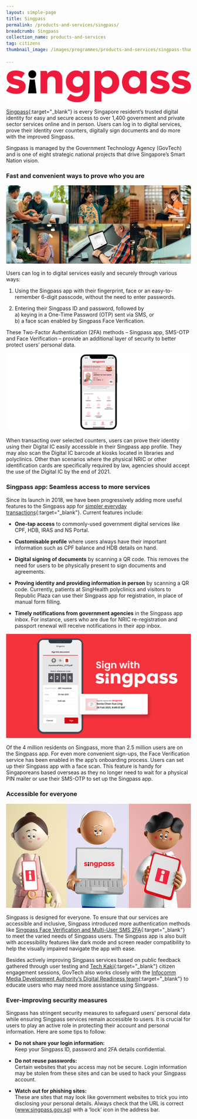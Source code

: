 ```yaml
---
layout: simple-page
title: Singpass
permalink: /products-and-services/singpass/
breadcrumb: Singpass
collection_name: products-and-services
tag: citizens
thumbnail_image: /images/programmes/products-and-services/singpass-thumbnail-new-2.jpg
      
---
```


![Singpass Logo](/images/programmes/products-and-services/singpass-logo-new.png)

[Singpass](https://www.singpass.gov.sg){:target="_blank"} is every Singapore resident’s trusted digital identity for easy and secure access to over 1,400 government and private sector services online and in person. Users can log in to digital services, prove their identity over counters, digitally sign documents and do more with the improved Singpass. 

Singpass is managed by the Government Technology Agency (GovTech) and is one of eight strategic national projects that drive Singapore’s Smart Nation vision.

### **Fast and convenient ways to prove who you are**

![Singpass Fast and Convenient](/images/programmes/products-and-services/singpass-fast-and-convenient.jpg)

Users can log in to digital services easily and securely through various ways:

1. Using the Singpass app with their fingerprint, face or an easy-to-remember 6-digit passcode, without the need to enter passwords.

2. Entering their Singpass ID and password, followed by
<br> a) keying in a One-Time Password (OTP) sent via SMS, or
<br> b) a face scan enabled by Singpass Face Verification.

These Two-Factor Authentication (2FA) methods – Singpass app, SMS-OTP and Face Verification – provide an additional layer of security to better protect users’ personal data.

![Singpass Digital IC](/images/programmes/products-and-services/singpass-digital-ic-4.png)

When transacting over selected counters, users can prove their identity using their Digital IC easily accessible in their Singpass app profile. They may also scan the Digital IC barcode at kiosks located in libraries and polyclinics. Other than scenarios where the physical NRIC or other identification cards are specifically required by law, agencies should accept the use of the Digital IC by the end of 2021.

### **Singpass app: Seamless access to more services**

Since its launch in 2018, we have been progressively adding more useful features to the Singpass app for [simpler everyday transactions](https://www.youtube.com/watch?v=zacNBxADPH4){:target="_blank"}. Current features include:

* **One-tap access** to commonly-used government digital services like CPF, HDB, IRAS and NS Portal.

* **Customisable profile** where users always have their important information such as CPF balance and HDB details on hand.

* **Digital signing of documents** by scanning a QR code. This removes the need for users to be physically present to sign documents and agreements.

* **Proving identity and providing information in person** by scanning a QR code. Currently, patients at SingHealth polyclinics and visitors to Republic Plaza can use their Singpass app for registration, in place of manual form filling.

* **Timely notifications from government agencies** in the Singpass app inbox. For instance, users who are due for NRIC re-registration and passport renewal will receive notifications in their app inbox.

![Singpass Digital Signing](/images/programmes/products-and-services/singpass-digital-signing.jpg)

Of the 4 million residents on Singpass, more than 2.5 million users are on the Singpass app. For even more convenient sign-ups, the Face Verification service has been enabled in the app’s onboarding process. Users can set up their Singpass app with a face scan. This feature is handy for Singaporeans based overseas as they no longer need to wait for a physical PIN mailer or use their SMS-OTP to set up the Singpass app.

### **Accessible for everyone**

![Singpass Accessible](/images/programmes/products-and-services/singpass-accessible.jpg)

Singpass is designed for everyone. To ensure that our services are accessible and inclusive, Singpass introduced more authentication methods like [Singpass Face Verification and Multi-User SMS 2FA](https://www.tech.gov.sg/media/media-releases/2020-12-16-singpass-2fa){:target="_blank"} to meet the varied needs of Singpass users. The Singpass app is also built with accessibility features like dark mode and screen reader compatibility to help the visually impaired navigate the app with ease.

Besides actively improving Singpass services based on public feedback gathered through user testing and [Tech Kaki](https://www.tech.gov.sg/products-and-services/tech-kaki-community){:target="_blank"} citizen engagement sessions, GovTech also works closely with the [Infocomm Media Development Authority’s Digital Readiness team](https://www.imda.gov.sg/for-community/digital-readiness){:target="_blank"} to educate users who may need more assistance using Singpass.

### **Ever-improving security measures**

Singpass has stringent security measures to safeguard users’ personal data while ensuring Singpass services remain accessible to users. It is crucial for users to play an active role in protecting their account and personal information. Here are some tips to follow:

* **Do not share your login information:** 
<br> Keep your Singpass ID, password and 2FA details confidential.

* **Do not reuse passwords:** 
<br> Certain websites that you access may not be secure. Login information may be stolen from these sites and can be used to hack your Singpass account.

* **Watch out for phishing sites:** 
<br> These are sites that may look like government websites to trick you into disclosing your personal details. Always check that the URL is correct (www.singpass.gov.sg) with a ‘lock’ icon in the address bar.
